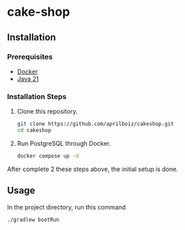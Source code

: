# cake-shop
## Installation

### Prerequisites
- [Docker](https://www.docker.com/products/docker-desktop/)
- [Java 21](https://www.oracle.com/java/technologies/downloads/#java21)

### Installation Steps
1. Clone this repository.
   ```bash
   git clone https://github.com/aprilboiz/cakeshop.git
   cd cakeshop
   ```

2. Run PostgreSQL through Docker.
   ```bash
   docker compose up -d
   ```

After complete 2 these steps above, the initial setup is done.

## Usage
In the project directory, run this command
```bash
./gradlew bootRun
```

